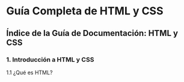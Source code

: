 # Guía Completa de HTML y CSS

## Índice de la Guía de Documentación: HTML y CSS

### 1. Introducción a HTML y CSS
  1.1 ¿Qué es HTML?
